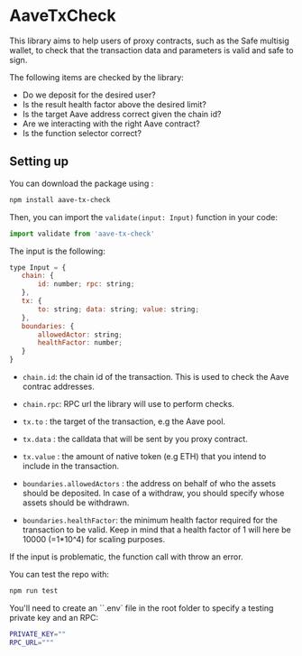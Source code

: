 # AaveTxCheck

This library aims to help users of proxy contracts, such as the Safe multisig wallet, to check that the transaction data and parameters is valid and safe to sign.

The following items are checked by the library:
- Do we deposit for the desired user?
- Is the result health factor above the desired limit?
- Is the target Aave address correct given the chain id?
- Are we interacting with the right Aave contract?
- Is the function selector correct?

## Setting up
You can download the package using :
```bash
npm install aave-tx-check
```

Then, you can import the `validate(input: Input)` function in your code:
```typescript
import validate from 'aave-tx-check'
```

The input is the following:
```javascript
type Input = {
   chain: {
       id: number; rpc: string;
   },
   tx: {
       to: string; data: string; value: string;
   },
   boundaries: {
       allowedActor: string;
       healthFactor: number;
   }
}
```

- `chain.id`: the chain id of the transaction. This is used to check the Aave contrac addresses.
- `chain.rpc`: RPC url the library will use to perform checks.

- `tx.to` : the target of the transaction, e.g the Aave pool.
- `tx.data` : the calldata that will be sent by you proxy contract.
- `tx.value` : the amount of native token (e.g ETH) that you intend to include in the transaction.

- `boundaries.allowedActors` : the address on behalf of who the assets should be deposited. In case of a withdraw, you should specify whose assets should be withdrawn.
- `boundaries.healthFactor`: the minimum health factor required for the transaction to be valid. Keep in mind that a health factor of 1 will here be 10000 (=1*10^4) for scaling purposes.

If the input is problematic, the function call with throw an error.

You can test the repo with:
```bash
npm run test
```

You'll need to create an ``.env` file in the root folder to specify a testing private key and an RPC:

```bash
PRIVATE_KEY=""
RPC_URL="""
```



